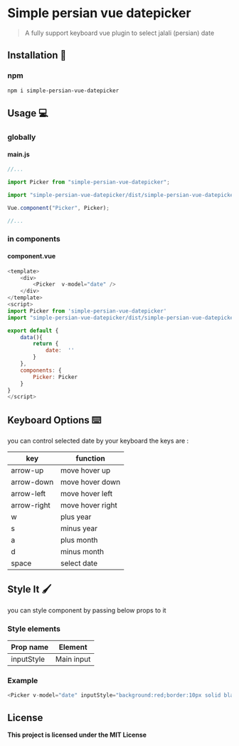 # Simple persian vue datepicker

> A fully support keyboard vue plugin to select jalali (persian) date

## Installation :electric_plug:

### npm

```
npm i simple-persian-vue-datepicker
```

## Usage :computer:

### globally

#### main.js

```javascript
//...

import Picker from "simple-persian-vue-datepicker";

import "simple-persian-vue-datepicker/dist/simple-persian-vue-datepicker.css";

Vue.component("Picker", Picker);

//...
```

### in components

#### component.vue

```javascript
<template>
    <div>
        <Picker  v-model="date" />
    </div>
</template>
<script>
import Picker from 'simple-persian-vue-datepicker'
import "simple-persian-vue-datepicker/dist/simple-persian-vue-datepicker.css";

export default {
    data(){
        return {
            date:  ''
        }
    },
    components: {
        Picker: Picker
    }
}
</script>
```

## Keyboard Options :keyboard:

you can control selected date by your keyboard the keys are :

| key         | function         |
| ----------- | ---------------- |
| arrow-up    | move hover up    |
| arrow-down  | move hover down  |
| arrow-left  | move hover left  |
| arrow-right | move hover right |
| w           | plus year        |
| s           | minus year       |
| a           | plus month       |
| d           | minus month      |
| space       | select date      |

## Style It :paintbrush:

you can style component by passing below props to it

### Style elements

| Prop name  | Element    |
| ---------- | ---------- |
| inputStyle | Main input |

### Example

```javascript
<Picker v-model="date" inputStyle="background:red;border:10px solid black;" />
```

## License

**This project is licensed under the MIT License**
